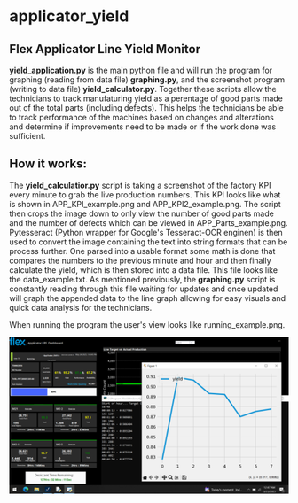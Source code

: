 # applicator_yield
## Flex Applicator Line Yield Monitor


**yield_application.py** is the main python file and will run the program for graphing (reading from data file) **graphing.py**, and the screenshot program (writing to data file) **yield_calculator.py**. Together these scripts allow the technicians to track manufaturing yield as a perentage of good parts made out of the total parts (including defects). This helps the technicians be able to track performance of the machines based on changes and alterations and determine if improvements need to be made or if the work done was sufficient. 

## How it works:
The **yield_calculatior.py** script is taking a screenshot of the factory KPI every minute to grab the live production numbers. This KPI looks like what is shown in APP_KPI_example.png and APP_KPI2_example.png. The script then crops the image down to only view the number of good parts made and the number of defects which can be viewed in APP_Parts_example.png. Pytesseract (Python wrapper for Google's Tesseract-OCR enginen) is then used to convert the image containing the text into string formats that can be process further. One parsed into a usable format some math is done that compares the numbers to the previous minute and hour and then finally calculate the yield, which is then stored into a data file. This file looks like the data_example.txt. As mentioned previously, the **graphing.py** script is constantly reading through this file waiting for updates and once updated will graph the appended data to the line graph allowing for easy visuals and quick data analysis for the technicians. 

When running the program the user's view looks like running_example.png. 

![picture of program while running](images/running_example.png)



